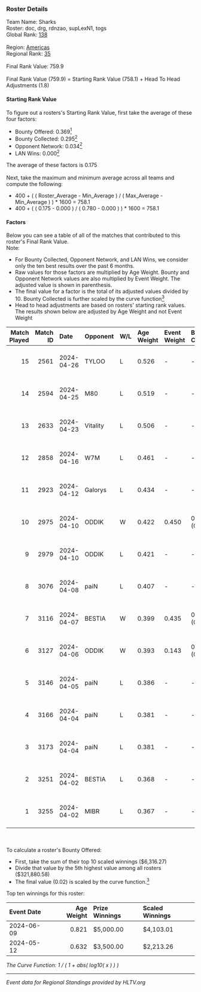 ### Roster Details<br />
Team Name: Sharks<br />
Roster: doc, drg, rdnzao, supLexN1, togs<br />
Global Rank: [138](../standings_global.md)<br />
<br />
Region: [Americas]( ../standings_americas.md)<br />
Regional Rank: [35]( ../standings_americas.md)<br />
<br />
Final Rank Value:  759.9<br />
<br />
Final Rank Value (759.9) = Starting Rank Value (758.1) + Head To Head Adjustments (1.8)<br />

#### Starting Rank Value<br />
To figure out a rosters's Starting Rank Value, first take the average of these four factors:<br />
- Bounty Offered: 0.369[<sup>1</sup>](#table2)
- Bounty Collected: 0.295[<sup>2</sup>](#table1)
- Opponent Network: 0.034[<sup>2</sup>](#table1)
- LAN Wins: 0.000[<sup>2</sup>](#table1)

The average of these factors is 0.175<br />
<br />
Next, take the maximum and minimum average across all teams and compute the following:<br />
- 400 + ( ( Roster_Average - Min_Average ) / ( Max_Average - Min_Average ) ) * 1600 = 758.1
- 400 + ( ( 0.175 - 0.000 ) / ( 0.780 - 0.000 ) ) * 1600 = 758.1


#### Factors<br />
Below you can see a table of all of the matches that contributed to this roster's Final Rank Value.<br />
Note:<br />

- For Bounty Collected, Opponent Network, and LAN Wins, we consider only the ten best results over the past 6 months.
- Raw values for those factors are multiplied by Age Weight. Bounty and Opponent Network values are also multiplied by Event Weight. The adjusted value is shown in parenthesis.
- The final value for a factor is the total of its adjusted values divided by 10. Bounty Collected is further scaled by the curve function[<sup>3</sup>](#curveFunction)
- Head to head adjustments are based on rosters' starting rank values. The results shown below are adjusted by Age Weight and not Event Weight
<span id="table1"></span><br />


| Match Played | Match ID | Date       | Opponent | W/L | Age Weight | Event Weight | Bounty Collected | Opponent Network | LAN Wins  | H2H Adj. | Roster                            |
| -: | -: | :- | :- | :- | :- | :- | :- | :- | :- | -: | :- |
|           15 |     2561 | 2024-04-26 | TYLOO    | L   | 0.526      | -            | -                | -                | -         |    -8.22 | doc, drg, rdnzao, supLexN1, togs  |
|           14 |     2594 | 2024-04-25 | M80      | L   | 0.519      | -            | -                | -                | -         |    -1.15 | doc, drg, rdnzao, supLexN1, togs  |
|           13 |     2633 | 2024-04-23 | Vitality | L   | 0.506      | -            | -                | -                | -         |    -0.04 | doc, drg, rdnzao, supLexN1, togs  |
|           12 |     2858 | 2024-04-16 | W7M      | L   | 0.461      | -            | -                | -                | -         |    -6.01 | doc, drg, rdnzao, supLexN1, togs  |
|           11 |     2923 | 2024-04-12 | Galorys  | L   | 0.434      | -            | -                | -                | -         |    -4.51 | doc, drg, rdnzao, supLexN1, togs  |
|           10 |     2975 | 2024-04-10 | ODDIK    | W   | 0.422      | 0.450        | 0.099 (0.019)    | 0.822 (0.156)    | 0 (0.000) |     9.76 | doc, drg, lukiz, rdnzao, supLexN1 |
|            9 |     2979 | 2024-04-10 | ODDIK    | L   | 0.421      | -            | -                | -                | -         |    -3.54 | doc, drg, lukiz, rdnzao, supLexN1 |
|            8 |     3076 | 2024-04-08 | paiN     | L   | 0.407      | -            | -                | -                | -         |    -0.34 | doc, drg, rdnzao, supLexN1, togs  |
|            7 |     3116 | 2024-04-07 | BESTIA   | W   | 0.399      | 0.435        | 0.096 (0.017)    | 0.792 (0.137)    | 0 (0.000) |     9.79 | doc, drg, rdnzao, supLexN1, togs  |
|            6 |     3127 | 2024-04-06 | ODDIK    | W   | 0.393      | 0.143        | 0.099 (0.006)    | 0.822 (0.046)    | 0 (0.000) |     9.57 | doc, drg, gafolo, supLexN1, togs  |
|            5 |     3146 | 2024-04-05 | paiN     | L   | 0.386      | -            | -                | -                | -         |    -0.28 | doc, drg, gafolo, supLexN1, togs  |
|            4 |     3166 | 2024-04-04 | paiN     | L   | 0.381      | -            | -                | -                | -         |    -0.28 | doc, drg, gafolo, supLexN1, togs  |
|            3 |     3173 | 2024-04-04 | paiN     | L   | 0.381      | -            | -                | -                | -         |    -0.28 | doc, drg, gafolo, supLexN1, togs  |
|            2 |     3251 | 2024-04-02 | BESTIA   | L   | 0.368      | -            | -                | -                | -         |    -2.36 | doc, drg, rdnzao, supLexN1, togs  |
|            1 |     3255 | 2024-04-02 | MIBR     | L   | 0.367      | -            | -                | -                | -         |    -0.30 | doc, drg, rdnzao, supLexN1, togs  |

<br />
<span id="table2"></span><br />
To calculate a roster's Bounty Offered:<br />

- First, take the sum of their top 10 scaled winnings ($6,316.27)
- Divide that value by the 5th highest value among all rosters ($321,880.58)
- The final value (0.02) is scaled by the curve function.[<sup>3</sup>](#curveFunction)

Top ten winnings for this roster:<br />

| Event Date | Age Weight | Prize Winnings | Scaled Winnings |
| :- | -: | :- | :- |
| 2024-06-09 |      0.821 | $5,000.00      | $4,103.01       |
| 2024-05-12 |      0.632 | $3,500.00      | $2,213.26       |


<span id="curveFunction"></span>_The Curve Function: 1 / ( 1 + abs( log10( x ) ) )_<br />

---
_Event data for Regional Standings provided by HLTV.org_<br />
